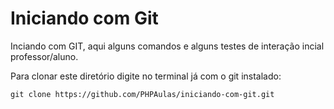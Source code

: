 Iniciando com Git
=================

Inciando com GIT, aqui alguns comandos e alguns testes de interação incial professor/aluno.

Para clonar este diretório digite no terminal já com o git instalado:

`git clone https://github.com/PHPAulas/iniciando-com-git.git`
